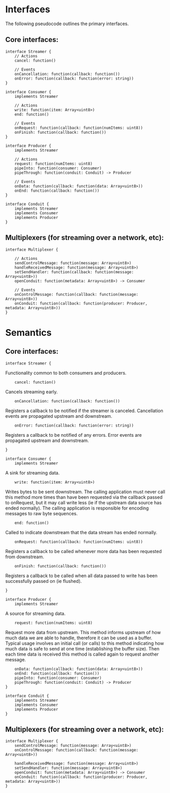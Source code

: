 # Interfaces

The following pseudocode outlines the primary interfaces.

## Core interfaces:

```
interface Streamer {
    // Actions
    cancel: function()
    
    // Events
    onCancellation: function(callback: function())
    onError: function(callback: function(error: string))
}

interface Consumer {
    implements Streamer

    // Actions
    write: function(item: Array<uint8>)
    end: function()
    
    // Events
    onRequest: function(callback: function(numItems: uint8))
    onFinish: function(callback: function())
}

interface Producer {
    implements Streamer

    // Actions
    request: function(numItems: uint8)
    pipeInto: function(consumer: Consumer)
    pipeThrough: function(conduit: Conduit) -> Producer
    
    // Events
    onData: function(callback: function(data: Array<uint8>))
    onEnd: function(callback: function())
}

interface Conduit {
    implements Streamer
    implements Consumer
    implements Producer
}
```

## Multiplexers (for streaming over a network, etc):

```
interface Multiplexer {

    // Actions
    sendControlMessage: function(message: Array<uint8>)
    handleReceivedMessage: function(message: Array<uint8>)
    setSendHandler: function(callback: function(message: Array<uint8>))
    openConduit: function(metadata: Array<uint8>) -> Consumer
    
    // Events
    onControlMessage: function(callback: function(message: Array<uint8>))
    onConduit: function(callback: function(producer: Producer, metadata: Array<uint8>))
}
```


# Semantics

## Core interfaces:

```
interface Streamer {
```

Functionality common to both consumers and producers.


```
    cancel: function()
```

Cancels streaming early.


```
    onCancellation: function(callback: function())
```

Registers a callback to be notified if the streamer is canceled. Cancellation 
events are propagated upstream and downstream.


```
    onError: function(callback: function(error: string))
```

Registers a callback to be notified of any errors. Error events are propagated
upstream and downstream.

```
}
```

```
interface Consumer {
    implements Streamer
```

A sink for streaming data.

```
    write: function(item: Array<uint8>)
```

Writes bytes to be sent downstream. The calling application must never call
this method more times than have been requested via the callback passed to
onRequest, but it may call write less (ie if the upstream data source has ended
normally). The calling application is responsible for encoding messages to raw
byte sequences.

```
    end: function()
```

Called to indicate downstream that the data stream has ended normally.

```
    onRequest: function(callback: function(numItems: uint8))
```

Registers a callback to be called whenever more data has been requested from
downstream.

```
    onFinish: function(callback: function())
```

Registers a callback to be called when all data passed to write has been
successfully passed on (ie flushed).
```
}
```

```
interface Producer {
    implements Streamer
```

A source for streaming data.

```
    request: function(numItems: uint8)
```

Request more data from upstream. This method informs upstream of how much
data we are able to handle, therefore it can be used as a buffer. Typical
usage involves an initial call (or calls) to this method indicating how much
data is safe to send at one time (establishing the buffer size). Then each
time data is received this method is called again to request another message.

```
    onData: function(callback: function(data: Array<uint8>))
    onEnd: function(callback: function())
    pipeInto: function(consumer: Consumer)
    pipeThrough: function(conduit: Conduit) -> Producer
}

interface Conduit {
    implements Streamer
    implements Consumer
    implements Producer
}
```

## Multiplexers (for streaming over a network, etc):

```
interface Multiplexer {
    sendControlMessage: function(message: Array<uint8>)
    onControlMessage: function(callback: function(message: Array<uint8>))

    handleReceivedMessage: function(message: Array<uint8>)
    setSendHandler: function(message: Array<uint8>)
    openConduit: function(metadata: Array<uint8>) -> Consumer
    onConduit: function(callback: function(producer: Producer, metadata: Array<uint8>))
}
```
